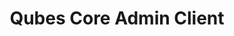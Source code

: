 ---
lang: es
layout: doc
permalink: /es/doc/qubes-core-admin-client/
redirect_to: https://dev.qubes-os.org/projects/core-admin-client/en/latest/
ref: 245
title: Qubes Core Admin Client
---